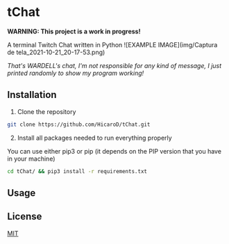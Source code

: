 # tChat
**WARNING: This project is a work in progress!**

A terminal Twitch Chat written in Python
![EXAMPLE IMAGE](img/Captura de tela_2021-10-21_20-17-53.png)

*That's WARDELL's chat, I'm not responsible for any kind of message, I just printed randomly to show my program working!*

## Installation

1. Clone the repository
```bash
git clone https://github.com/HicaroD/tChat.git
```

2. Install all packages needed to run everything properly

You can use either pip3 or pip (it depends on the PIP version that you have in your machine)
```bash
cd tChat/ && pip3 install -r requirements.txt
```

## Usage

## License
[MIT](./LICENSE)
